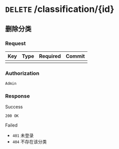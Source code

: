 # `DELETE` /classification/{id}

## 删除分类

### Request

| Key | Type | Required | Commit |
| --- | --- | --- | --- |
| | | | |

### Authorization

`Admin`

### Response

Success

`200 OK`

Failed

- `401` 未登录
- `404` 不存在该分类
